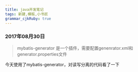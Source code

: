 ```yaml
---
title: java开发笔记 
tags: 新建,模板,小书匠
grammar_cjkRuby: true
---
```


### 2017年08月30日

> mybatis-generator 是一个插件，需要配置genenrator.xml和generator.properties文件


  今天使用了mybatis-generator，对读写分离的代码看了一下